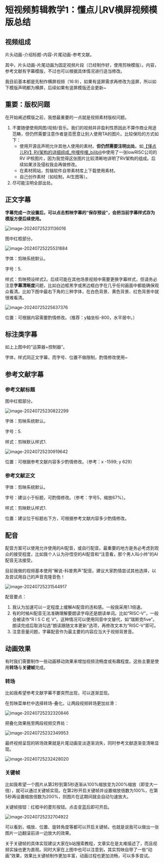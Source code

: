 # 短视频剪辑教学1：懂点儿RV横屏视频模版总结

## 视频组成

片头动画-介绍标题-内容-片尾动画-参考文献。

其中，片头动画-片尾动画为固定视频片段（已经制作好，使用剪映模版）。内容，参考文献有字幕模版，不过也可以根据具体情况进行适当修改。

我目前基本都是先制作横屏视频（16:9），如果有竖屏需求再修改为竖屏，所以如下模版声明都为横屏，后续如果有竖屏模版还会更新~

## 重要：版权问题

在开始阐述模版之前，我想最重要的一点就是视频素材版权问题。

1. 不要随便使用网图/视频/音乐。我们的视频并非盈利性质因此不算作商业用途范畴，但仍然需要注意作者是否愿意让别人使用TA的图片。比较保险的方式如下：
   - 使用开源且声明允许其他人使用的素材。**但仍然需要注明出处**。如[【懂点儿RV】RV架构的详细组成_哔哩哔哩_bilibili](https://www.bilibili.com/video/BV19T42167g9/?spm_id_from=333.999.0.0)中使用了一张lowRISC公司的RV IP核图片，因为我觉得这张图片比较清晰地讲明了RV架构的组成。后续如果涉及侵权我会再做修改。
   - 在素材网站，剪辑软件自带素材库上下载使用素材。
   - 自己创作素材（如绘制，AI生图等）。
2. 尽可能注明全部出处。

## 正文字幕

**字幕完成一次设置后，可以点击剪映字幕的“保存预设”，会把当前字幕样式存为模版方便后续使用。**

![image-20240725231136016](https://raw.githubusercontent.com/Jingqing3948/FigureBed/main/mdImages/202407252311062.png)

图中红框部分。

![image-20240725225531884](https://raw.githubusercontent.com/Jingqing3948/FigureBed/main/mdImages/202407252255009.png)

字体：剪映系统默认。

字号：5.

样式：剪映预设样式2。后续可能在其他场景视频中需要更换字幕样式，但请务必注意**字幕清晰度**问题，比如白边框黑字或黑边框白字在几乎任何画面中都能确保观众看清。比如下图中最右下角的三种字体，在白色背景、黄色背景、红色背景中就很难看清。

![image-20240725225637376](https://raw.githubusercontent.com/Jingqing3948/FigureBed/main/mdImages/202407252256411.png)

位置：可根据内容需要酌情修改。（推荐：y轴坐标-800，水平居中。）

## 标注类字幕

如上上图中的“运算器+控制器”。

字体，样式同正文字幕，而字号、位置不做限制，酌情修改使用~

## 参考文献字幕

### 参考文献标题

图中红框部分。

![image-20240725230822299](https://raw.githubusercontent.com/Jingqing3948/FigureBed/main/mdImages/202407252308373.png)

字体：剪映系统默认。

字号：5.

样式：剪映默认样式1.

![image-20240725230919642](https://raw.githubusercontent.com/Jingqing3948/FigureBed/main/mdImages/202407252309681.png)

位置：可根据参考文献内容多少酌情修改。（参考：x -1599; y 629）

### 参考文献正文

字体：剪映系统默认。

字号：建议小于标题，可酌情修改。（参考：字号5，缩放67%）。

样式：剪映默认样式1.

位置：建议位于标题右下方，可根据参考文献内容多少酌情修改。

## 配音

配音方案可以使用允许使用的AI配音，或自行配音。最重要的地方是务必考虑到观众的接受程度，比如我个人认为孙悟空的AI配音和“注意看，那个男人叫小帅”的AI配音无法接受。

目前我做的视频基本使用“解说-科普男声”配音。建议大家酌情尝试其他选择，以及尝试用自己的声音克隆音色！

![image-20240725231544917](https://raw.githubusercontent.com/Jingqing3948/FigureBed/main/mdImages/202407252315956.png)

配音要点：

1. 我认为加速可以一定程度上缓解AI配音的违和感。一般我采用1.1倍速。
2. 有的时候AI配音无法准确理解要朗读字母还是朗读单词。比如“RISC-V”，一般会被读作“R I S C 杠 V”。这种情况可以使用同音中文替代，如“瑞斯克five”。朗读完成后取消勾选”朗读跟随文本更新“选项，再修改文本为”RISC-V“即可。
3. 注意音量问题，字幕配音作为最主要的内容应当大于视频背景音。

## 动画效果

有时我们需要制作一些动画移动效果来增加视频流畅度或有趣程度。这些主要是使用**转场**与**关键帧**完成。

### 转场

比如我希望参考文献字幕不要突然出现，可以逐渐显现。

在剪映菜单栏中选择转场-叠化，让两段视频转场更加丝滑：

![image-20240725232320846](https://raw.githubusercontent.com/Jingqing3948/FigureBed/main/mdImages/202407252323934.png)

把叠化效果拖至两段视频交界处：

![image-20240725232349953](https://raw.githubusercontent.com/Jingqing3948/FigureBed/main/mdImages/202407252323996.png)

最终视频呈现的转场效果就是片尾动画变淡逐渐消失，同时参考文献逐渐变清晰显现。

![image-20240725232428020](https://raw.githubusercontent.com/Jingqing3948/FigureBed/main/mdImages/202407252324068.png)

### 关键帧

比如我希望一个图片从第2秒到第5秒逐渐从100%缩放变为200%缩放（即变大一倍），就可以通过关键帧实现。在第2秒开启关键帧并设置缩放倍数为100%，在第5秒再设置缩放倍数为200%，则图片在这期间就会自动匀速放大。

关键帧按钮：红框中的菱形按钮。点击变蓝后即可开启。

![image-20240725232704922](https://raw.githubusercontent.com/Jingqing3948/FigureBed/main/mdImages/202407252327978.png)

可以看到，缩放、位置、旋转角度等都可以开启关键帧。也就是说我可以做出一张图片一边翻滚前进一边放大的效果。

关于关键帧的具体实现建议大家在b站搜索教程，文章实在是太难描述了，而且视频实操也更为直观。同时大家在上图中也可以注意到，其实剪映自带了一些“动画”效果，效果比关键帧制作更加丰富，动画过程也更加流畅，可以多多尝试。
